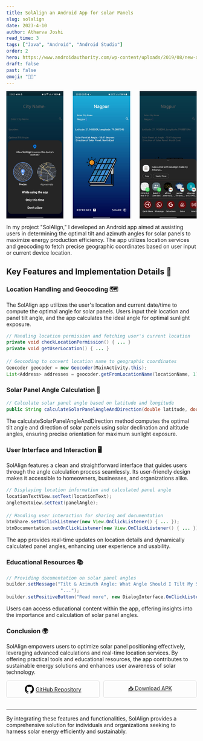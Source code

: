 ```yaml
---
title: SolAlign an Android App for solar Panels
slug: solalign
date: 2023-4-10
author: Atharva Joshi
read_time: 3
tags: ["Java", "Android", "Android Studio"]
order: 2
hero: https://www.androidauthority.com/wp-content/uploads/2019/08/new-android-logo-2019-robot-head-reactions-animated-2.gif
draft: false
past: false
emoji: "🏡🔋"
---
```


<div style="display: flex; justify-content: space-between;">
    <img src="/src/images/posts/project-imgs/solalign1.jpeg" alt="solalign1" style="width: 30%;">
    <img src="/src/images/posts/project-imgs/solalign2.jpeg" alt="solalign2" style="width: 30%;">
    <img src="/src/images/posts/project-imgs/solalign3.jpeg" alt="solalign3" style="width: 30%;">
</div>

In my project "SolAlign," I developed an Android app aimed at assisting users in determining the optimal tilt and azimuth angles for solar panels to maximize energy production efficiency. The app utilizes location services and geocoding to fetch precise geographic coordinates based on user input or current device location.

## Key Features and Implementation Details 🚀

### Location Handling and Geocoding 🗺️

The SolAlign app utilizes the user's location and current date/time to compute the optimal angle for solar panels. Users input their location and panel tilt angle, and the app calculates the ideal angle for optimal sunlight exposure.

```java
// Handling location permission and fetching user's current location
private void checkLocationPermission() { ... }
private void getUserLocation() { ... }

// Geocoding to convert location name to geographic coordinates
Geocoder geocoder = new Geocoder(MainActivity.this);
List<Address> addresses = geocoder.getFromLocationName(locationName, 1);
```

### Solar Panel Angle Calculation 📐

```java
// Calculate solar panel angle based on latitude and longitude
public String calculateSolarPanelAngleAndDirection(double latitude, double longitude) { ... }
```

The calculateSolarPanelAngleAndDirection method computes the optimal tilt angle and direction of solar panels using solar declination and altitude angles, ensuring precise orientation for maximum sunlight exposure.

### User Interface and Interaction 🖥️

SolAlign features a clean and straightforward interface that guides users through the angle calculation process seamlessly. Its user-friendly design makes it accessible to homeowners, businesses, and organizations alike.

```java
// Displaying location information and calculated panel angle
locationTextView.setText(locationText);
angleTextView.setText(panelAngle);

// Handling user interaction for sharing and documentation
btnShare.setOnClickListener(new View.OnClickListener() { ... });
btnDocumentation.setOnClickListener(new View.OnClickListener() { ... });

```

The app provides real-time updates on location details and dynamically calculated panel angles, enhancing user experience and usability.

### Educational Resources 📚

```java
// Providing documentation on solar panel angles
builder.setMessage("Tilt & Azimuth Angle: What Angle Should I Tilt My Solar Panels?\n" +
                    "...");
builder.setPositiveButton("Read more", new DialogInterface.OnClickListener() { ... });
```

Users can access educational content within the app, offering insights into the importance and calculation of solar panel angles.

### Conclusion 🌍

SolAlign empowers users to optimize solar panel positioning effectively, leveraging advanced calculations and real-time location services. By offering practical tools and educational resources, the app contributes to sustainable energy solutions and enhances user awareness of solar technology.

<div style="display: flex; flex-wrap: wrap; gap: 10px;">

<div style="flex: 1; min-width: 150px; border: 1px solid #ddd; border-radius: 5px; padding: 10px; text-align: center;">
  <a href="https://github.com/atharva20-coder/Solalign" target="_blank" style="display: flex; align-items: center; justify-content: center;">
    <svg height="24" width="24" viewBox="0 0 16 16" version="1.1" aria-hidden="true" style="fill: #000; margin-right: 5px;">
      <path fill-rule="evenodd" d="M8 0C3.58 0 0 3.58 0 8c0 3.54 2.29 6.53 5.47 7.59.4.07.55-.17.55-.38 0-.19-.01-.82-.01-1.49-2.01.37-2.53-.49-2.69-.94-.09-.23-.48-.94-.82-1.13-.28-.15-.68-.52-.01-.53.63-.01 1.08.58 1.23.82.72 1.21 1.87.87 2.33.66.07-.52.28-.87.51-1.07-1.78-.2-3.64-.89-3.64-3.95 0-.87.31-1.59.82-2.15-.08-.2-.36-1.02.08-2.12 0 0 .67-.21 2.2.82.64-.18 1.32-.27 2-.27.68 0 1.36.09 2 .27 1.53-1.04 2.2-.82 2.2-.82.44 1.1.16 1.92.08 2.12.51.56.82 1.27.82 2.15 0 3.07-1.87 3.75-3.65 3.95.29.25.54.73.54 1.48 0 1.07-.01 1.93-.01 2.2 0 .21.15.45.55.38A8.013 8.013 0 0 0 16 8c0-4.42-3.58-8-8-8z"></path>
    </svg>
    GitHub Repository
  </a>
</div>

<div style="flex: 1; min-width: 150px; border: 1px solid #ddd; border-radius: 5px; padding: 10px; text-align: center;">
  <a href="https://github.com/atharva20-coder/Solalign/blob/master/SolAlign.apk" target="_blank">📥 Download APK</a>
</div>
</div>

<br>

---

By integrating these features and functionalities, SolAlign provides a comprehensive solution for individuals and organizations seeking to harness solar energy efficiently and sustainably.
